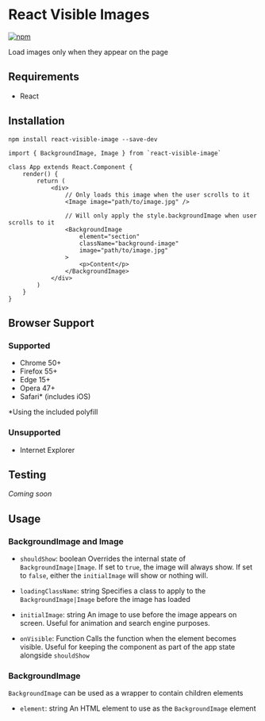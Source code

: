 # React Visible Images
[![npm](https://img.shields.io/npm/l/express.svg)](https://github.com/pixelfusion/react-visible-image)

Load images only when they appear on the page

## Requirements
- React

## Installation
```
npm install react-visible-image --save-dev
```

```
import { BackgroundImage, Image } from `react-visible-image`

class App extends React.Component {
    render() {
        return (
            <div>
                // Only loads this image when the user scrolls to it
                <Image image="path/to/image.jpg" />

                // Will only apply the style.backgroundImage when user scrolls to it
                <BackgroundImage
                    element="section"
                    className="background-image"
                    image="path/to/image.jpg"
                >
                    <p>Content</p>
                </BackgroundImage>
            </div>
        )
    }
}
```

## Browser Support

### Supported
- Chrome 50+
- Firefox 55+
- Edge 15+
- Opera 47+
- Safari\* (includes iOS)

\*Using the included polyfill

### Unsupported
- Internet Explorer


## Testing
_Coming soon_


## Usage

### BackgroundImage and Image

- `shouldShow`: boolean
Overrides the internal state of `BackgroundImage|Image`. If set to `true`, the image will always show. If set to `false`, either the `initialImage` will show or nothing will.

- `loadingClassName`: string
Specifies a class to apply to the `BackgroundImage|Image` before the image has loaded

- `initialImage`: string
An image to use before the image appears on screen. Useful for animation and search engine purposes.

- `onVisible`: Function
Calls the function when the element becomes visible. Useful for keeping the component as part of the app state alongside `shouldShow`

### BackgroundImage
`BackgroundImage` can be used as a wrapper to contain children elements

- `element`: string
An HTML element to use as the `BackgroundImage` element
